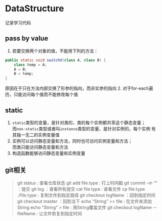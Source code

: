 # DataStructure
 记录学习代码

## pass by value
1. 若要交换两个对象的值，不能用下列的方法：
```java
public static void switchX(class A, class B) {
    class temp = A;
    A = B;
    B = temp;
}
```
原因在于只在方法内部交换了形参的指向，而非实参的指向
2. 对于for-each遍历，只能访问每个值而不能修改每个值

## static
1. `static`类型的变量，是针对类的，类的每个实例都共享这个静态变量；  
而`non-static`类型或者叫`instance`类型的变量，是针对实例的，每个实例
有其独一无二的实例变量值
2. 实例可以访问静态变量和方法，同时也可访问实例变量和方法；   
而类只能访问静态变量和方法
3. 构造函数能够访问静态变量和实例变量

## git相关
> git status : 查看仓库状态
> git add file.type : 打上时间戳
> git commit -m “” ：提交
> git log ：查看所有提交
> cat file.type : 查看文件
> cp file.type ./file.type : 复制文件到指定路径
> git checkout logName ：回到指定时间
> git checkout master ：回到当下
> echo “String” >> file : 在文件末添加String 
> echo "String" > file : 用String覆盖文件
> git checkout logName -- fileName : 让文件恢复到指定时间